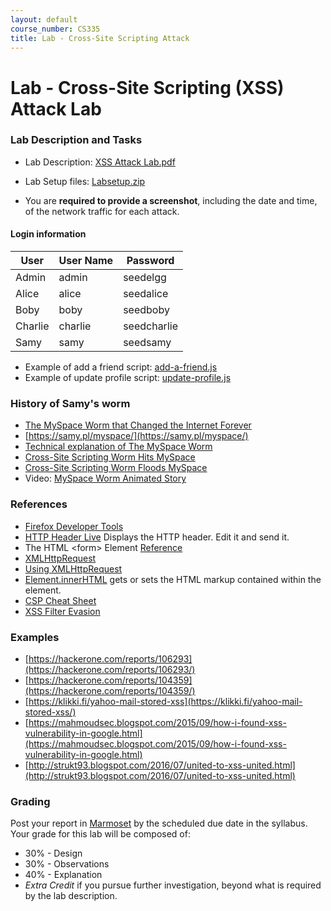 ```yaml
---
layout: default
course_number: CS335
title: Lab - Cross-Site Scripting Attack
---
```


# Lab - Cross-Site Scripting (XSS) Attack Lab

### Lab Description and Tasks

- Lab Description: [XSS Attack Lab.pdf](xss\Web_XSS_Elgg.pdf)
- Lab Setup files: [Labsetup.zip](xss\Labsetup.zip)

- You are **required to provide a screenshot**, including the date and time, of the network traffic for each attack.

#### Login information

| User    | User Name | Password    |
| ------- | --------- | ----------- |
| Admin   | admin     | seedelgg    |
| Alice   | alice     | seedalice   |
| Boby    | boby      | seedboby    |
| Charlie | charlie   | seedcharlie |
| Samy    | samy      | seedsamy    |

- Example of add a friend script: <a href=".\xss\add-a-friend.txt" target="_blank">add-a-friend.js</a>
- Example of update profile script: <a href=".\xss\update-profile.txt" target="_blank">update-profile.js</a>

### History of Samy's worm
- [The MySpace Worm that Changed the Internet Forever](https://www.vice.com/en_us/article/wnjwb4/the-myspace-worm-that-changed-the-internet-forever)
- [https://samy.pl/myspace/](https://samy.pl/myspace/)
- [Technical explanation of The MySpace Worm](https://samy.pl/myspace/tech.html)
- [Cross-Site Scripting Worm Hits MySpace](https://betanews.com/2005/10/13/cross-site-scripting-worm-hits-myspace/)
- [Cross-Site Scripting Worm Floods MySpace](https://it.slashdot.org/story/05/10/14/126233/cross-site-scripting-worm-floods-myspace)
- Video: [MySpace Worm Animated Story](https://www.youtube.com/watch?v=DtnuaHl378M)

### References
- [Firefox Developer Tools](https://developer.mozilla.org/en-US/docs/Tools)  
- [HTTP Header Live](https://addons.mozilla.org/en-US/firefox/addon/http-header-live/) Displays the HTTP header. Edit it and send it.  
- The HTML &lt;form&gt; Element [Reference](https://developer.mozilla.org/en-US/docs/Web/HTML/Element/form)
- [XMLHttpRequest](https://developer.mozilla.org/en-US/docs/Web/API/XMLHttpRequest)
- [Using XMLHttpRequest](https://developer.mozilla.org/en-US/docs/Web/API/XMLHttpRequest/Using_XMLHttpRequest)
- [Element.innerHTML](https://developer.mozilla.org/en-US/docs/Web/API/Element/innerHTML) gets or sets the HTML markup contained within the element.
- [CSP Cheat Sheet](https://cheatsheetseries.owasp.org/cheatsheets/Content_Security_Policy_Cheat_Sheet.html)
- [XSS Filter Evasion](https://cheatsheetseries.owasp.org/cheatsheets/XSS_Filter_Evasion_Cheat_Sheet.html)

### Examples
- [https://hackerone.com/reports/106293](https://hackerone.com/reports/106293/)
- [https://hackerone.com/reports/104359](https://hackerone.com/reports/104359/)
- [https://klikki.fi/yahoo-mail-stored-xss](https://klikki.fi/yahoo-mail-stored-xss/)
- [https://mahmoudsec.blogspot.com/2015/09/how-i-found-xss-vulnerability-in-google.html](https://mahmoudsec.blogspot.com/2015/09/how-i-found-xss-vulnerability-in-google.html)
- [http://strukt93.blogspot.com/2016/07/united-to-xss-united.html](http://strukt93.blogspot.com/2016/07/united-to-xss-united.html)

### Grading

Post your report in [Marmoset](https://cs.ycp.edu/marmoset) by the scheduled due date in the syllabus. Your grade for this lab will be composed of:
- 30% - Design
- 30% - Observations
- 40% - Explanation
- *Extra Credit* if you pursue further investigation, beyond what is required by the lab description.

